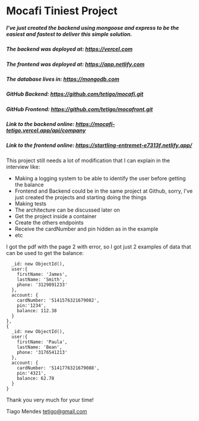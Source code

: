 # Mocafi Tiniest Project

##### I've just created the backend using mongoose and express to be the easiest and fastest to deliver this simple solution. 
##### The backend was deployed at: https://vercel.com
##### The frontend was deployed at: https://app.netlify.com
##### The database lives in: https://mongodb.com

##### GitHub Backend: https://github.com/tetigo/mocafi.git
##### GitHub Frontend: https://github.com/tetigo/mocafront.git

##### Link to the backend online: https://mocafi-tetigo.vercel.app/api/company
##### Link to the frontend online: https://startling-entremet-e7313f.netlify.app/


This project still needs a lot of modification that I can explain in the interview like:

* Making a logging system to be able to identify the user before getting the balance
* Frontend and Backend could be in the same project at Github, sorry, I've just created the projects and starting doing the things
* Making tests
* The architecture can be discussed later on
* Get the project inside a container
* Create the others endpoints
* Receive the cardNumber and pin hidden as in the example
* etc

I got the pdf with the page 2 with error, so I got just 2 examples of data that can be used to get the balance:
```{
  _id: new ObjectId(),
  user:{
    firstName: 'James',
    lastName: 'Smith',
    phone: '3129891233'
  },
  account: {
    cardNumber: '5141576321679082',
    pin:'1234',
    balance: 112.38
  }
},
{
  _id: new ObjectId(),
  user:{
    firstName: 'Paula',
    lastName: 'Bean',
    phone: '3176541213'
  },
  account: {
    cardNumber: '5141776321679088',
    pin:'4321',
    balance: 62.78
  }
}
```

Thank you very much for your time!

Tiago Mendes
tetigo@gmail.com

